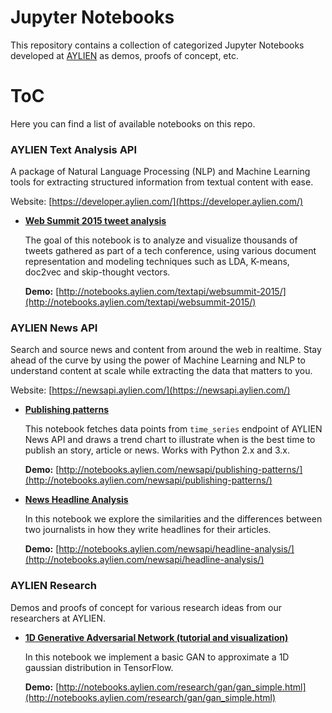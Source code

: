 # Jupyter Notebooks

This repository contains a collection of categorized Jupyter Notebooks developed at [AYLIEN](http://aylien.com) as demos, proofs of concept, etc.

# ToC

Here you can find a list of available notebooks on this repo.

### AYLIEN Text Analysis API

A package of Natural Language Processing (NLP) and Machine Learning tools for extracting structured information from textual content with ease.

Website: [https://developer.aylien.com/](https://developer.aylien.com/)

- [**Web Summit 2015 tweet analysis**](https://github.com/AYLIEN/jupyter-notebooks/blob/master/textapi/websummit-2015/Web%20Summit%202015.ipynb)

   The goal of this notebook is to analyze and visualize thousands of tweets gathered as part of a tech conference, using various document representation and modeling techniques such as LDA, K-means, doc2vec and skip-thought vectors.
   
   **Demo:** [http://notebooks.aylien.com/textapi/websummit-2015/](http://notebooks.aylien.com/textapi/websummit-2015/)


### AYLIEN News API

Search and source news and content from around the web in realtime. Stay ahead of the curve by using the power of Machine Learning and NLP to understand content at scale while extracting the data that matters to you.

Website: [https://newsapi.aylien.com/](https://newsapi.aylien.com/)

- [**Publishing patterns**](https://github.com/AYLIEN/jupyter-notebooks/blob/master/newsapi/publishing-patterns/avg-weight.ipynb)

   This notebook fetches data points from `time_series` endpoint of AYLIEN News API and draws a trend chart to illustrate when is
   the best time to publish an story, article or news. Works with Python 2.x and 3.x.
   
   **Demo:** [http://notebooks.aylien.com/newsapi/publishing-patterns/](http://notebooks.aylien.com/newsapi/publishing-patterns/)
- [**News Headline Analysis**](https://github.com/AYLIEN/jupyter-notebooks/blob/master/newsapi/headline-analysis/main-chunks.ipynb)

   In this notebook we explore the similarities and the differences between two journalists in how they write headlines for their articles.
   
   **Demo:** [http://notebooks.aylien.com/newsapi/headline-analysis/](http://notebooks.aylien.com/newsapi/headline-analysis/)

### AYLIEN Research

Demos and proofs of concept for various research ideas from our researchers at AYLIEN.

- [**1D Generative Adversarial Network (tutorial and visualization)**](https://github.com/AYLIEN/jupyter-notebooks/blob/master/research/gan/gan_simple_nb.ipynb)

   In this notebook we implement a basic GAN to approximate a 1D gaussian distribution in TensorFlow.
   
   **Demo:** [http://notebooks.aylien.com/research/gan/gan_simple.html](http://notebooks.aylien.com/research/gan/gan_simple.html)